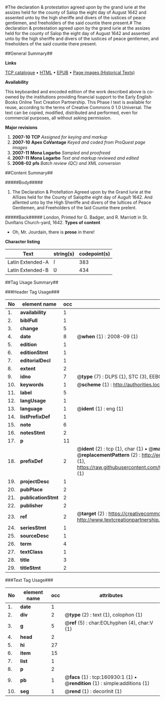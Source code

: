#The declaration & protestation agreed upon by the grand iurie at the assizes held for the county of Salop the eight day of August 1642 and assented unto by the high sheriffe and divers of the iustices of peace gentlemen, and freeholders of the said countie there present.#
The declaration & protestation agreed upon by the grand iurie at the assizes held for the county of Salop the eight day of August 1642 and assented unto by the high sheriffe and divers of the iustices of peace gentlemen, and freeholders of the said countie there present.

##General Summary##

**Links**

[TCP catalogue](http://www.ota.ox.ac.uk/tcp/)  • 
[HTML](http://tei.it.ox.ac.uk/tcp/Texts-HTML/free/A82/A82049.html)  • 
[EPUB](http://tei.it.ox.ac.uk/tcp/Texts-EPUB/free/A82/A82049.epub) • 
[Page images (Historical Texts)](https://data.historicaltexts.jisc.ac.uk/view?pubId=eebo-99871101e&pageId=eebo-99871101e-160930-1)

**Availability**

This keyboarded and encoded edition of the
	       work described above is co-owned by the institutions
	       providing financial support to the Early English Books
	       Online Text Creation Partnership. This Phase I text is
	       available for reuse, according to the terms of Creative
	       Commons 0 1.0 Universal. The text can be copied,
	       modified, distributed and performed, even for
	       commercial purposes, all without asking permission.

**Major revisions**

1. __2007-10__ __TCP__ *Assigned for keying and markup*
1. __2007-10__ __Apex CoVantage__ *Keyed and coded from ProQuest page images*
1. __2007-11__ __Mona Logarbo__ *Sampled and proofread*
1. __2007-11__ __Mona Logarbo__ *Text and markup reviewed and edited*
1. __2008-02__ __pfs__ *Batch review (QC) and XML conversion*

##Content Summary##

#####Body#####

1. The Declaration & Proteſtation Agreed upon by the Grand Iurie at the Aſſizes held for the County of Salopthe eight day of Auguſt 1642. And aſſented unto by the High Sheriffe and divers of the Iuſtices of Peace Gentlemen, and Freeholders of the ſaid Countie there preſent.

#####Back#####
London, Printed for G. Badger, and R. Marriott in St. Dunſtans Church-yard, 1642.
**Types of content**

  * Oh, Mr. Jourdain, there is **prose** in there!

**Character listing**


|Text|string(s)|codepoint(s)|
|---|---|---|
|Latin Extended-A|ſ|383|
|Latin Extended-B|Ʋ|434|

##Tag Usage Summary##

###Header Tag Usage###

|No|element name|occ|attributes|
|---|---|---|---|
|1.|__availability__|1||
|2.|__biblFull__|1||
|3.|__change__|5||
|4.|__date__|8| @__when__ (1) : 2008-09 (1)|
|5.|__edition__|1||
|6.|__editionStmt__|1||
|7.|__editorialDecl__|1||
|8.|__extent__|2||
|9.|__idno__|7| @__type__ (7) : DLPS (1), STC (3), EEBO-CITATION (1), PROQUEST (1), VID (1)|
|10.|__keywords__|1| @__scheme__ (1) : http://authorities.loc.gov/ (1)|
|11.|__label__|5||
|12.|__langUsage__|1||
|13.|__language__|1| @__ident__ (1) : eng (1)|
|14.|__listPrefixDef__|1||
|15.|__note__|6||
|16.|__notesStmt__|2||
|17.|__p__|11||
|18.|__prefixDef__|2| @__ident__ (2) : tcp (1), char (1)  •  @__matchPattern__ (2) : ([0-9\-]+):([0-9IVX]+) (1), (.+) (1)  •  @__replacementPattern__ (2) : http://eebo.chadwyck.com/downloadtiff?vid=$1&page=$2 (1), https://raw.githubusercontent.com/textcreationpartnership/Texts/master/tcpchars.xml#$1 (1)|
|19.|__projectDesc__|1||
|20.|__pubPlace__|2||
|21.|__publicationStmt__|2||
|22.|__publisher__|2||
|23.|__ref__|2| @__target__ (2) : https://creativecommons.org/publicdomain/zero/1.0/ (1), http://www.textcreationpartnership.org/docs/. (1)|
|24.|__seriesStmt__|1||
|25.|__sourceDesc__|1||
|26.|__term__|4||
|27.|__textClass__|1||
|28.|__title__|3||
|29.|__titleStmt__|2||


###Text Tag Usage###

|No|element name|occ|attributes|
|---|---|---|---|
|1.|__date__|1||
|2.|__div__|2| @__type__ (2) : text (1), colophon (1)|
|3.|__g__|5| @__ref__ (5) : char:EOLhyphen (4), char:V (1)|
|4.|__head__|2||
|5.|__hi__|27||
|6.|__item__|15||
|7.|__list__|1||
|8.|__p__|2||
|9.|__pb__|1| @__facs__ (1) : tcp:160930:1 (1)  •  @__rendition__ (1) : simple:additions (1)|
|10.|__seg__|1| @__rend__ (1) : decorInit (1)|
